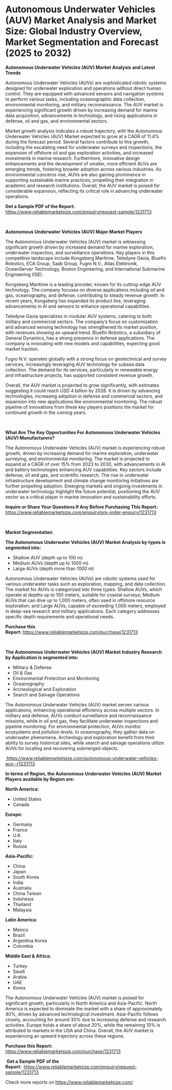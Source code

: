 <p><h1>Autonomous Underwater Vehicles (AUV) Market Analysis and Market Size: Global Industry Overview, Market Segmentation and Forecast (2025 to 2032)</h1></p><p><strong>Autonomous Underwater Vehicles (AUV) Market Analysis and Latest Trends</strong></p>
<p><p>Autonomous Underwater Vehicles (AUVs) are sophisticated robotic systems designed for underwater exploration and operations without direct human control. They are equipped with advanced sensors and navigation systems to perform various tasks, including oceanographic data collection, environmental monitoring, and military reconnaissance. The AUV market is experiencing significant growth driven by increasing demand for marine data acquisition, advancements in technology, and rising applications in defense, oil and gas, and environmental sectors.</p><p>Market growth analysis indicates a robust trajectory, with the Autonomous Underwater Vehicles (AUV) Market expected to grow at a CAGR of 11.4% during the forecast period. Several factors contribute to this growth, including the escalating need for underwater surveys and inspections, the expansion of offshore oil and gas exploration activities, and increased investments in marine research. Furthermore, innovative design enhancements and the development of smaller, more efficient AUVs are emerging trends, fostering broader adoption across various industries. As environmental concerns rise, AUVs are also gaining prominence in supporting sustainable marine practices, propelling their integration in academic and research institutions. Overall, the AUV market is poised for considerable expansion, reflecting its critical role in advancing underwater operations.</p></p>
<p><strong>Get a Sample PDF of the Report:&nbsp;</strong> <a href="https://www.reliablemarketsize.com/enquiry/request-sample/1231713?utm_campaign=2803&utm_medium=2&utm_source=Github&utm_content=ia&utm_term=11042025&utm_id=autonomous-underwater-vehicles-auv">https://www.reliablemarketsize.com/enquiry/request-sample/1231713</a></p>
<p>&nbsp;</p>
<p><strong>Autonomous Underwater Vehicles (AUV) Major Market Players</strong></p>
<p><p>The Autonomous Underwater Vehicles (AUV) market is witnessing significant growth driven by increased demand for marine exploration, underwater inspection, and surveillance operations. Key players in this competitive landscape include Kongsberg Maritime, Teledyne Gavia, Bluefin Robotics, ECA Group, Saab Group, Fugro N.V., Atlas Elektronik, OceanServer Technology, Boston Engineering, and International Submarine Engineering (ISE).</p><p>Kongsberg Maritime is a leading provider, known for its cutting-edge AUV technology. The company focuses on diverse applications including oil and gas, oceanography, and defense, contributing to steady revenue growth. In recent years, Kongsberg has expanded its product line, leveraging advancements in AI and sensors to enhance operational capabilities.</p><p>Teledyne Gavia specializes in modular AUV systems, catering to both military and commercial sectors. The company’s focus on customization and advanced sensing technology has strengthened its market position, with revenues showing an upward trend. Bluefin Robotics, a subsidiary of General Dynamics, has a strong presence in defense applications. The company is innovating with new models and capabilities, expecting good market traction.</p><p>Fugro N.V. operates globally with a strong focus on geotechnical and survey services, increasingly leveraging AUV technology for subsea data collection. The demand for its services, particularly in renewable energy and infrastructure projects, has supported consistent revenue growth.</p><p>Overall, the AUV market is projected to grow significantly, with estimates suggesting it could reach USD 4 billion by 2026. It is driven by advancing technologies, increasing adoption in defense and commercial sectors, and expansion into new applications like environmental monitoring. The robust pipeline of innovations from these key players positions the market for continued growth in the coming years.</p></p>
<p>&nbsp;</p>
<p><strong>What Are The Key Opportunities For Autonomous Underwater Vehicles (AUV) Manufacturers?</strong></p>
<p><p>The Autonomous Underwater Vehicles (AUV) market is experiencing robust growth, driven by increasing demand for marine exploration, underwater surveying, and environmental monitoring. The market is projected to expand at a CAGR of over 15% from 2023 to 2030, with advancements in AI and battery technologies enhancing AUV capabilities. Key sectors include defense, oil and gas, and scientific research. The rise in underwater infrastructure development and climate change monitoring initiatives are further propelling adoption. Emerging markets and ongoing investments in underwater technology highlight the future potential, positioning the AUV sector as a critical player in marine innovation and sustainability efforts.</p></p>
<p><strong>Inquire or Share Your Questions If Any Before Purchasing This Report:</strong> <a href="https://www.reliablemarketsize.com/enquiry/pre-order-enquiry/1231713?utm_campaign=2803&utm_medium=2&utm_source=Github&utm_content=ia&utm_term=11042025&utm_id=autonomous-underwater-vehicles-auv">https://www.reliablemarketsize.com/enquiry/pre-order-enquiry/1231713</a></p>
<p>&nbsp;</p>
<p><strong>Market Segmentation</strong></p>
<p><strong>The Autonomous Underwater Vehicles (AUV) Market Analysis by types is segmented into:</strong></p>
<p><ul><li>Shallow AUV (depth up to 100 m)</li><li>Medium AUVs (depth up to 1000 m)</li><li>Large AUVs (depth more than 1000 m)</li></ul></p>
<p><p>Autonomous Underwater Vehicles (AUVs) are robotic systems used for various underwater tasks such as exploration, mapping, and data collection. The market for AUVs is categorized into three types: Shallow AUVs, which operate at depths up to 100 meters, suitable for coastal surveys; Medium AUVs that can dive up to 1,000 meters, often used in offshore resource exploration; and Large AUVs, capable of exceeding 1,000 meters, employed in deep-sea research and military applications. Each category addresses specific depth requirements and operational needs.</p></p>
<p><strong>Purchase this Report:&nbsp;</strong><a href="https://www.reliablemarketsize.com/purchase/1231713?utm_campaign=2803&utm_medium=2&utm_source=Github&utm_content=ia&utm_term=11042025&utm_id=autonomous-underwater-vehicles-auv">https://www.reliablemarketsize.com/purchase/1231713</a></p>
<p>&nbsp;</p>
<p><strong>The Autonomous Underwater Vehicles (AUV) Market Industry Research by Application is segmented into:</strong></p>
<p><ul><li>Military & Defense</li><li>Oil & Gas</li><li>Environmental Protection and Monitoring</li><li>Oceanography</li><li>Archeological and Exploration</li><li>Search and Salvage Operations</li></ul></p>
<p><p>The Autonomous Underwater Vehicles (AUV) market serves various applications, enhancing operational efficiency across multiple sectors. In military and defense, AUVs conduct surveillance and reconnaissance missions, while in oil and gas, they facilitate underwater inspections and pipeline monitoring. For environmental protection, AUVs monitor ecosystems and pollution levels. In oceanography, they gather data on underwater phenomena. Archeology and exploration benefit from their ability to survey historical sites, while search and salvage operations utilize AUVs for locating and recovering submerged objects.</p></p>
<p><a href="https://www.reliablemarketsize.com/autonomous-underwater-vehicles-auv--r1231713?utm_campaign=2803&utm_medium=2&utm_source=Github&utm_content=ia&utm_term=11042025&utm_id=autonomous-underwater-vehicles-auv">&nbsp;https://www.reliablemarketsize.com/autonomous-underwater-vehicles-auv--r1231713</a></p>
<p><strong>In terms of Region, the Autonomous Underwater Vehicles (AUV) Market Players available by Region are:</strong></p>
<p>
    <p> <strong> North America: </strong>
        <ul>
            <li>United States</li>
            <li>Canada</li>
        </ul>
        </p> 
    <p> <strong> Europe: </strong>
        <ul>
            <li>Germany</li>
            <li>France</li>
            <li>U.K.</li>
            <li>Italy</li>
            <li>Russia</li>
        </ul>
        </p> 
    <p> <strong> Asia-Pacific: </strong>
        <ul>
            <li>China</li>
            <li>Japan</li>
            <li>South Korea</li>
            <li>India</li>
            <li>Australia</li>
            <li>China Taiwan</li>
            <li>Indonesia</li>
            <li>Thailand</li>
            <li>Malaysia</li>
        </ul>
        </p> 
    <p> <strong> Latin America: </strong>
        <ul>
            <li>Mexico</li>
            <li>Brazil</li>
            <li>Argentina Korea</li>
            <li>Colombia</li>
        </ul>
        </p> 
    <p> <strong> Middle East & Africa: </strong>
        <ul>
            <li>Turkey</li>
            <li>Saudi</li>
            <li>Arabia</li>
            <li>UAE</li>
            <li>Korea</li>
        </ul>
    </p>
    </p>
<p><p>The Autonomous Underwater Vehicles (AUV) market is poised for significant growth, particularly in North America and Asia-Pacific. North America is expected to dominate the market with a share of approximately 40%, driven by advanced technological investment. Asia-Pacific follows closely, accounting for around 30% due to increasing defense and research activities. Europe holds a share of about 20%, while the remaining 10% is attributed to markets in the USA and China. Overall, the AUV market is experiencing an upward trajectory across these regions.</p></p>
<p><strong>Purchase this Report: </strong><a href="https://www.reliablemarketsize.com/purchase/1231713?utm_campaign=2803&utm_medium=2&utm_source=Github&utm_content=ia&utm_term=11042025&utm_id=autonomous-underwater-vehicles-auv">https://www.reliablemarketsize.com/purchase/1231713</a></p>
<p>&nbsp;<strong>Get a Sample PDF of the Report:&nbsp;&nbsp;</strong><a href="https://www.reliablemarketsize.com/enquiry/request-sample/1231713?utm_campaign=2803&utm_medium=2&utm_source=Github&utm_content=ia&utm_term=11042025&utm_id=autonomous-underwater-vehicles-auv">https://www.reliablemarketsize.com/enquiry/request-sample/1231713</a></p>
<p><strong></strong></p>
<p>Check more reports on <a href="https://www.reliablemarketsize.com/?utm_campaign=2803&utm_medium=2&utm_source=Github&utm_content=ia&utm_term=11042025&utm_id=autonomous-underwater-vehicles-auv">https://www.reliablemarketsize.com/</a></p>